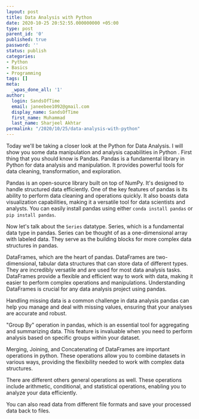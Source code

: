 ```yaml
---
layout: post
title: Data Analysis with Python
date: 2020-10-25 20:52:55.000000000 +05:00
type: post
parent_id: '0'
published: true
password: ''
status: publish
categories:
- Python
- Basics
- Programming
tags: []
meta:
  _wpas_done_all: '1'
author:
  login: SandsOfTime
  email: janeebee1092@gmail.com
  display_name: SandsOfTime
  first_name: Muhammad
  last_name: Sharjeel Akhtar
permalink: "/2020/10/25/data-analysis-with-python"
---
```

Today we'll be taking a closer look at the Python for Data Analysis. I will show you some data manipulation and analysis capabilities in Python . First thing that you should know is Pandas. Pandas is a fundamental library in Python for data analysis and manipulation. It provides powerful tools for data cleaning, transformation, and exploration.

Pandas is an open-source library built on top of NumPy. It's designed to handle structured data efficiently. One of the key features of pandas is its ability to perform data cleaning and operations quickly. It also boasts data visualization capabilities, making it a versatile tool for data scientists and analysts. You can easily install pandas using either `conda install pandas` or `pip install pandas`.

Now let's talk about the `Series` datatype. Series, which is a fundamental data type in pandas. Series can be thought of as a one-dimensional array with labeled data. They serve as the building blocks for more complex data structures in pandas.

DataFrames, which are the heart of pandas. DataFrames are two-dimensional, tabular data structures that can store data of different types. They are incredibly versatile and are used for most data analysis tasks. DataFrames provide a flexible and efficient way to work with data, making it easier to perform complex operations and manipulations. Understanding DataFrames is crucial for any data analysis project using pandas.

Handling missing data is a common challenge in data analysis pandas can help you manage and deal with missing values, ensuring that your analyses are accurate and robust.

"Group By" operation in pandas, which is an essential tool for aggregating and summarizing data. This feature is invaluable when you need to perform analysis based on specific groups within your dataset.

Merging, Joining, and Concatenating of DataFrames are important operations in python. These operations allow you to combine datasets in various ways, providing the flexibility needed to work with complex data structures.

There are different others general operations as well. These operations include arithmetic, conditional, and statistical operations, enabling you to analyze your data efficiently.

You can also read data from different file formats and save your processed data back to files.
